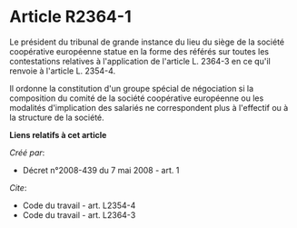 # Article R2364-1

Le président du tribunal de grande instance du lieu du siège de la société coopérative européenne statue en la forme des
référés sur toutes les contestations relatives à l'application de l'article L. 2364-3 en ce qu'il renvoie à l'article L.
2354-4. 

Il ordonne la constitution d'un groupe spécial de négociation si la composition du comité de la société coopérative
européenne ou les modalités d'implication des salariés ne correspondent plus à l'effectif ou à la structure de la société.

**Liens relatifs à cet article**

_Créé par_:

  - Décret n°2008-439 du 7 mai 2008 - art. 1

_Cite_:

  - Code du travail - art. L2354-4
  - Code du travail - art. L2364-3
